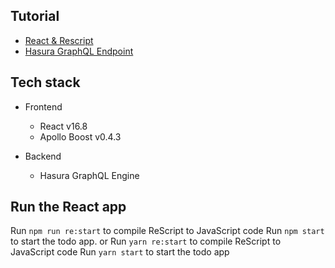 ## Tutorial

- [React & Rescript](https://hasura.io/learn/graphql/rescript/introduction)
- [Hasura GraphQL Endpoint](https://hasura.io/learn/graphql)

## Tech stack

- Frontend

  - React v16.8
  - Apollo Boost v0.4.3

- Backend
  - Hasura GraphQL Engine

## Run the React app

Run `npm run re:start` to compile ReScript to JavaScript code
Run `npm start` to start the todo app.
or
Run `yarn re:start` to compile ReScript to JavaScript code
Run `yarn start` to start the todo app
